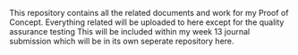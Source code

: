 This repository contains all the related documents and work for my Proof of Concept.
Everything related will be uploaded to here except for the quality assurance testing
This will be included within my week 13 journal submission which will be in its own seperate repository here.
